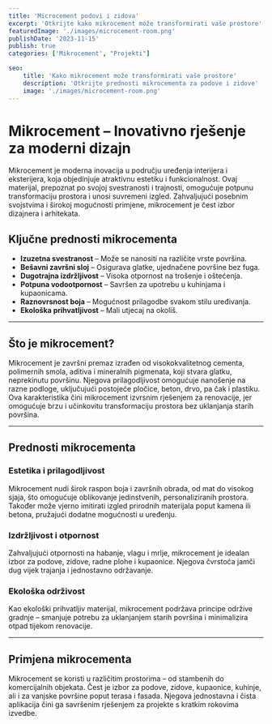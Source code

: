 ```yaml
---
title: 'Microcement podovi i zidova'
excerpt: 'Otkrijte kako mikrocement može transformirati vaše prostore'
featuredImage: './images/microcement-room.png'
publishDate: '2023-11-15'
publish: true
categories: ['Mikrocement', "Projekti"]

seo:
    title: 'Kako mikrocement može transformirati vaše prostore'
    description: 'Otkrijte prednosti mikrocementa za podove i zidove'
    image: './images/microcement-room.png'
---
```

# Mikrocement – Inovativno rješenje za moderni dizajn

Mikrocement je moderna inovacija u području uređenja interijera i eksterijera, koja objedinjuje atraktivnu estetiku i funkcionalnost. Ovaj materijal, prepoznat po svojoj svestranosti i trajnosti, omogućuje potpunu transformaciju prostora i unosi suvremeni izgled. Zahvaljujući posebnim svojstvima i širokoj mogućnosti primjene, mikrocement je čest izbor dizajnera i arhitekata.

## Ključne prednosti mikrocementa

- **Izuzetna svestranost** – Može se nanositi na različite vrste površina.
- **Bešavni završni sloj** – Osigurava glatke, ujednačene površine bez fuga.
- **Dugotrajna izdržljivost** – Visoka otpornost na trošenje i oštećenja.
- **Potpuna vodootpornost** – Savršen za upotrebu u kuhinjama i kupaonicama.
- **Raznovrsnost boja** – Mogućnost prilagodbe svakom stilu uređivanja.
- **Ekološka prihvatljivost** – Mali utjecaj na okoliš.

---

## Što je mikrocement?

Mikrocement je završni premaz izrađen od visokokvalitetnog cementa, polimernih smola, aditiva i mineralnih pigmenata, koji stvara glatku, neprekinutu površinu. Njegova prilagodljivost omogućuje nanošenje na razne podloge, uključujući postojeće pločice, beton, drvo, pa čak i plastiku. Ova karakteristika čini mikrocement izvrsnim rješenjem za renovacije, jer omogućuje brzu i učinkovitu transformaciju prostora bez uklanjanja starih površina.

---

## Prednosti mikrocementa

### Estetika i prilagodljivost
Mikrocement nudi širok raspon boja i završnih obrada, od mat do visokog sjaja, što omogućuje oblikovanje jedinstvenih, personaliziranih prostora. Također može vjerno imitirati izgled prirodnih materijala poput kamena ili betona, pružajući dodatne mogućnosti u uređenju.

### Izdržljivost i otpornost
Zahvaljujući otpornosti na habanje, vlagu i mrlje, mikrocement je idealan izbor za podove, zidove, radne plohe i kupaonice. Njegova čvrstoća jamči dug vijek trajanja i jednostavno održavanje.

### Ekološka održivost
Kao ekološki prihvatljiv materijal, mikrocement podržava principe održive gradnje – smanjuje potrebu za uklanjanjem starih površina i minimalizira otpad tijekom renovacije.

---

## Primjena mikrocementa

Mikrocement se koristi u različitim prostorima – od stambenih do komercijalnih objekata. Čest je izbor za podove, zidove, kupaonice, kuhinje, ali i za vanjske površine poput terasa i fasada. Njegova jednostavna i čista aplikacija čini ga savršenim rješenjem za projekte s kratkim rokovima izvedbe.
